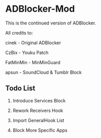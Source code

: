 # ADBlocker-Mod

This is the continued version of ADBlocker.

All credits to:

cinek - Original ADBlocker

CzBix - Youku Patch

FatMinMin - MinMinGuard

apsun - SoundCloud & Tumblr Block

## Todo List

1. Introduce Services Block

2. Rework Receivers Hook

3. Import GeneralHook List

4. Block More Specific Apps